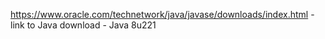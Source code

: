 https://www.oracle.com/technetwork/java/javase/downloads/index.html - link to Java download - Java 8u221
